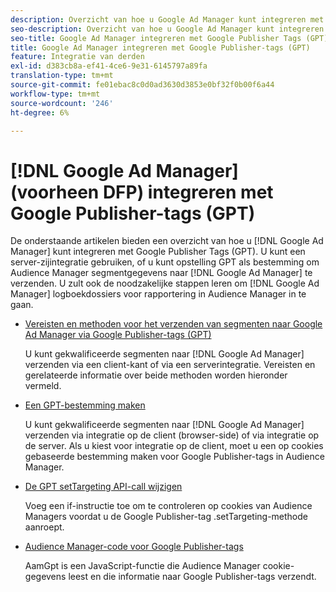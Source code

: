 ```yaml
---
description: Overzicht van hoe u Google Ad Manager kunt integreren met Google Publisher Tags (GPT).
seo-description: Overzicht van hoe u Google Ad Manager kunt integreren met Google Publisher Tags (GPT) in Adobe Audience Manager (AAM).
seo-title: Google Ad Manager integreren met Google Publisher Tags (GPT) in Adobe Audience Manager (AAM)
title: Google Ad Manager integreren met Google Publisher-tags (GPT)
feature: Integratie van derden
exl-id: d383cb8a-ef41-4ce6-9e31-6145797a89fa
translation-type: tm+mt
source-git-commit: fe01ebac8c0d0ad3630d3853e0bf32f0b00f6a44
workflow-type: tm+mt
source-wordcount: '246'
ht-degree: 6%

---
```


# [!DNL Google Ad Manager] (voorheen DFP) integreren met Google Publisher-tags (GPT)

De onderstaande artikelen bieden een overzicht van hoe u [!DNL Google Ad Manager] kunt integreren met Google Publisher Tags (GPT). U kunt een server-zijintegratie gebruiken, of u kunt opstelling GPT als bestemming om Audience Manager segmentgegevens naar [!DNL Google Ad Manager] te verzenden. U zult ook de noodzakelijke stappen leren om [!DNL Google Ad Manager] logboekdossiers voor rapportering in Audience Manager in te gaan.

* [Vereisten en methoden voor het verzenden van segmenten naar Google Ad Manager via Google Publisher-tags (GPT)](/help/using/integration/gpt-aam-destination/gpt-aam-requirements.md)

   U kunt gekwalificeerde segmenten naar [!DNL Google Ad Manager] verzenden via een client-kant of via een serverintegratie. Vereisten en gerelateerde informatie over beide methoden worden hieronder vermeld.

* [Een GPT-bestemming maken](/help/using/integration/gpt-aam-destination/gpt-aam-create-destination.md)

   U kunt gekwalificeerde segmenten naar [!DNL Google Ad Manager] verzenden via integratie op de client (browser-side) of via integratie op de server. Als u kiest voor integratie op de client, moet u een op cookies gebaseerde bestemming maken voor Google Publisher-tags in Audience Manager.

* [De GPT setTargeting API-call wijzigen](/help/using/integration/gpt-aam-destination/gpt-aam-modify-api.md)

   Voeg een if-instructie toe om te controleren op cookies van Audience Managers voordat u de Google Publisher-tag .setTargeting-methode aanroept.

* [Audience Manager-code voor Google Publisher-tags](/help/using/integration/gpt-aam-destination/gpt-aam-aamgpt-code.md)

   AamGpt is een JavaScript-functie die Audience Manager cookie-gegevens leest en die informatie naar Google Publisher-tags verzendt.
